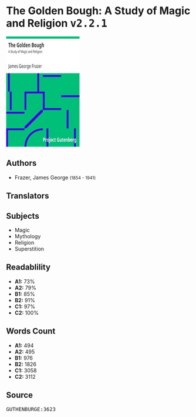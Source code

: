 # The Golden Bough: A Study of Magic and Religion <kbd>v2.2.1</kbd>

![](./cover.medium.jpg "")

## Authors


 - Frazer, James George <small>(1854 - 1941)</small>

## Translators



## Subjects


 - Magic
 - Mythology
 - Religion
 - Superstition

## Readablility


 - **A1:** 73%
 - **A2:** 79%
 - **B1:** 85%
 - **B2:** 91%
 - **C1:** 97%
 - **C2:** 100%

## Words Count


 - **A1:** 494
 - **A2:** 495
 - **B1:** 976
 - **B2:** 1826
 - **C1:** 3058
 - **C2:** 3112

## Source


<kbd>GUTHENBURGE:3623</kbd>
